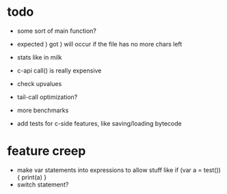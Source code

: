 # todo

* some sort of main function?

* expected ) got ) will occur if the file has no more chars left
* stats like in milk
* c-api call() is really expensive
* check upvalues
* tail-call optimization?
* more benchmarks

* add tests for c-side features, like saving/loading bytecode

# feature creep
* make var statements into expressions to allow stuff like if (var a = test()) { print(a) }
* switch statement?